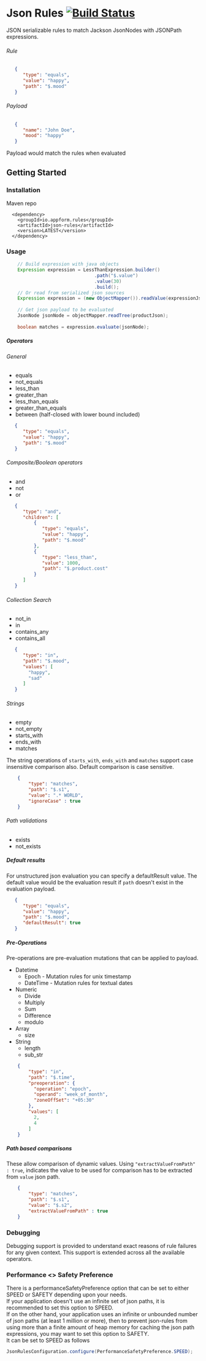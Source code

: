 # Json Rules [![Build Status](https://travis-ci.org/santanusinha/json-rules.svg?branch=master)](https://travis-ci.org/santanusinha/json-rules)

JSON serializable rules to match Jackson JsonNodes with JSONPath expressions.

###### Rule
```json
   {
      "type": "equals",
      "value": "happy",
      "path": "$.mood"
   }
```

###### Payload
```json
   {
      "name": "John Doe",
      "mood": "happy"
   }
```

Payload would match the rules when evaluated


## Getting Started
### Installation

Maven repo
```
  <dependency>
    <groupId>io.appform.rules</groupId>
    <artifactId>json-rules</artifactId>
    <version>LATEST</version>
  </dependency>
```

### Usage
```java
    // Build expression with java objects
    Expression expression = LessThanExpression.builder()
                                .path("$.value")
                                .value(30)
                                .build();
    // Or read from serialized json sources
    Expression expression = (new ObjectMapper()).readValue(expressionJson, Expression.class)
    
    // Get json payload to be evaluated
    JsonNode jsonNode = objectMapper.readTree(productJson);
    
    boolean matches = expression.evaluate(jsonNode);
```
##### Operators


###### General

 * equals
 * not_equals
 * less_than 
 * greater_than
 * less_than_equals
 * greater_than_equals
 * between (half-closed with lower bound included)

```json
   {
      "type": "equals",
      "value": "happy",
      "path": "$.mood"
   }
```

###### Composite/Boolean operators
 * and
 * not
 * or
```json
   {
      "type": "and",
      "children": [
          {
             "type": "equals",
             "value": "happy",
             "path": "$.mood"
          },
          {
             "type": "less_than",
             "value": 1000,
             "path": "$.product.cost"
          }
      ]
   }
```
###### Collection Search

 * not_in
 * in
 * contains_any
 * contains_all

```json
   {
      "type": "in",
      "path": "$.mood",
      "values": [
        "happy",
        "sad"
      ]
   }
```

###### Strings
 * empty
 * not_empty
 * starts_with
 * ends_with
 * matches

The string operations of `starts_with`, `ends_with` and `matches` support case insensitive comparison also. Default comparison is case sensitive.

```json
    {
        "type": "matches",
        "path": "$.s1",
        "value": ".* WORLD",
        "ignoreCase" : true
    }
```

###### Path validations
 * exists
 * not_exists
 

##### Default results

For unstructured json evaluation you can specify a defaultResult value.
The default value would be the evaluation result if `path` doesn't exist in the evaluation payload.

```json
   {
      "type": "equals",
      "value": "happy",
      "path": "$.mood",
      "defaultResult": true
   }
```

##### Pre-Operations

Pre-operations are pre-evaluation mutations that can be applied to payload.
 
 * Datetime
     * Epoch - Mutation rules for unix timestamp
     * DateTime - Mutation rules for textual dates
 * Numeric
     * Divide
     * Multiply
     * Sum
     * Difference
     * modulo
 * Array
     * size
 * String
     * length
     * sub_str

```json
    {
        "type": "in",
        "path": "$.time",
        "preoperation": {
          "operation": "epoch",
          "operand": "week_of_month",
          "zoneOffSet": "+05:30"
        },
        "values": [
          2,
          4
        ]
    }
```
  
##### Path based comparisons

These allow comparison of dynamic values. Using `"extractValueFromPath" : true`, indicates the value to be used for comparison has to be extracted from `value` json path.

``` json
    {
        "type": "matches",
        "path": "$.s1",
        "value": "$.s2",
        "extractValueFromPath" : true
    }
```

### Debugging

Debugging support is provided to understand exact reasons of rule failures for any given context. This support is extended across all the available operators.

### Performance <> Safety Preference
There is a performanceSafetyPreference option that can be set to either SPEED or SAFETY depending upon your needs. <br>
If your application doesn't use an infinite set of json paths, it is recommended to set this option to SPEED. <br>
If on the other hand, your application uses an infinite or unbounded number of json paths (at least 1 million or more), then to prevent json-rules 
from using more than a finite amount of heap memory for caching the json path expressions, you may want to set this option to SAFETY. <br>
It can be set to SPEED as follows

```java
JsonRulesConfiguration.configure(PerformanceSafetyPreference.SPEED);
```




